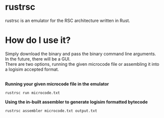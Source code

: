 # rustrsc
rustrsc is an emulator for the RSC architecture written in Rust.

# How do I use it?

Simply download the binary and pass the binary command line arguments. In the future, there will be a GUI.<br>
There are two options, running the given microcode file or assembling it into a logisim accepted format.<br><br>


**Running your given microcode file in the emulator**

``rustrsc run microcode.txt``

**Using the in-built assembler to generate logisim formatted bytecode**

``rustrsc assembler microcode.txt output.txt``
